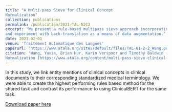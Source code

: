 ```yaml
---
title: "A Multi-pass Sieve for Clinical Concept
Normalization"
collection: publications
permalink: /publication/2021-TAL-N2C2
excerpt: 'We present a rule-based multipass sieve approach incorporating both exact and approximate matching based on dictionaries,
and experiment with back-translation as a means of data augmentation.'
date: 2021-02-01
venue: 'Traitement Automatique des Langues'
paperurl: 'https://www.atala.org/sites/default/files/TAL-61-2-2_Wang.pdf'
citation: 'Wang, Yuxia, Brian Hur, Karin Verspoor and Timothy Baldwin (to appear) A Multi-pass Sieve for Clinical Concept
Normalization [https://www.atala.org/content/multi-pass-sieve-clinical-concept-normalization](https://www.atala.org/sites/default/files/TAL-61-2-2_Wang.pdf), Traitement Automatique des Langues 2020 Volume 61 Numéro 2.'
---
```


In this study, we link entity mentions of clinical concepts in clinical documents to their corresponding standardized medical terminology.  We were able to create the highest performing rules based method for the shared task and contrast its performance to using ClinicalBERT for the same task.

[Download paper here](https://pubmed.ncbi.nlm.nih.gov/31209869/)


